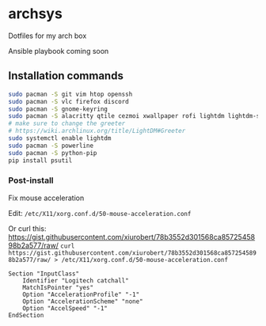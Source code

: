 # archsys

Dotfiles for my arch box

Ansible playbook coming soon

## Installation commands

```bash
sudo pacman -S git vim htop openssh
sudo pacman -S vlc firefox discord
sudo pacman -S gnome-keyring
sudo pacman -S alacritty qtile cezmoi xwallpaper rofi lightdm lightdm-slick-greeter picom xclip
# make sure to change the greeter
# https://wiki.archlinux.org/title/LightDM#Greeter
sudo systemctl enable lightdm
sudo pacman -S powerline
sudo pacman -S python-pip
pip install psutil
``` 

### Post-install

Fix mouse acceleration

Edit: `/etc/X11/xorg.conf.d/50-mouse-acceleration.conf`

Or curl this: https://gist.githubusercontent.com/xiurobert/78b3552d301568ca8572545898b2a577/raw/
`curl https://gist.githubusercontent.com/xiurobert/78b3552d301568ca8572545898b2a577/raw/ > /etc/X11/xorg.conf.d/50-mouse-acceleration.conf`

```
Section "InputClass"
    Identifier "Logitech catchall"
    MatchIsPointer "yes"
    Option "AccelerationProfile" "-1"
    Option "AccelerationScheme" "none"
    Option "AccelSpeed" "-1"
EndSection
```
